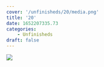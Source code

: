 ```yaml
---
cover: '/unfinisheds/20/media.png'
title: '20'
date: 1652207335.73
categories:
    - Unfinisheds
draft: false
---
```


![](media.png)

                